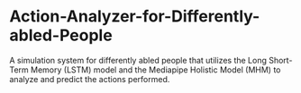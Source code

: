 # Action-Analyzer-for-Differently-abled-People
A simulation system for differently abled people that utilizes the Long Short-Term Memory (LSTM) model and the Mediapipe Holistic Model (MHM) to analyze and predict the actions performed.
